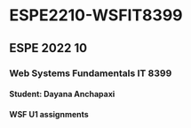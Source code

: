 # ESPE2210-WSFIT8399
## ESPE 2022 10 
### Web Systems Fundamentals  IT 8399
#### Student: Dayana Anchapaxi
#### WSF U1 assignments
